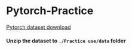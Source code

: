 # Pytorch-Practice
[Pytorch dataset download](https://drive.google.com/file/d/12uFW3i0ooszzq4CkM0pzFfOsC09x8uNu/view?usp=share_link) <br/>
#### **Unzip the dataset to `./Practice use/data` folder**
